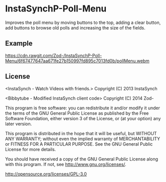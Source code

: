 InstaSynchP-Poll-Menu
=====================

Improves the poll menu by moving buttons to the top, adding a clear button,
add buttons to browse old polls and increasing the size of the fields.

Example
-------
https://cdn.rawgit.com/Zod-/InstaSynchP-Poll-Menu/6f67477647aa671fe27b150997fd895c7013fd0b/pollMenu.webm

License
-----------
<InstaSynch - Watch Videos with friends.>
Copyright (C) 2013  InstaSynch

<Bibbytube - Modified InstaSynch client code>
Copyright (C) 2014  Zod-

This program is free software: you can redistribute it and/or modify
it under the terms of the GNU General Public License as published by
the Free Software Foundation, either version 3 of the License, or
(at your option) any later version.

This program is distributed in the hope that it will be useful,
but WITHOUT ANY WARRANTY; without even the implied warranty of
MERCHANTABILITY or FITNESS FOR A PARTICULAR PURPOSE.  See the
GNU General Public License for more details.

You should have received a copy of the GNU General Public License
along with this program.  If not, see <http://www.gnu.org/licenses/>.

http://opensource.org/licenses/GPL-3.0
